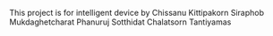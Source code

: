 This project is for intelligent device by
Chissanu Kittipakorn
Siraphob Mukdaghetcharat
Phanuruj Sotthidat
Chalatsorn Tantiyamas